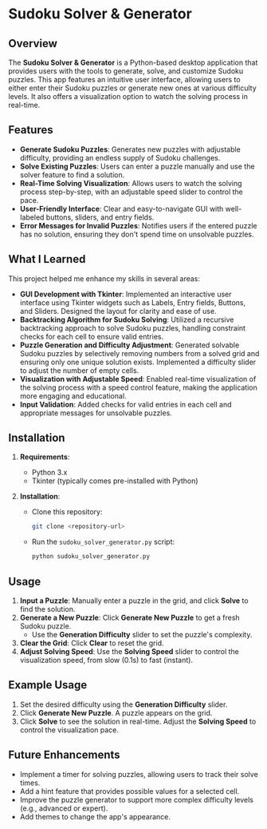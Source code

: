 # Sudoku Solver & Generator

## Overview

The **Sudoku Solver & Generator** is a Python-based desktop application that provides users with the tools to generate, solve, and customize Sudoku puzzles. This app features an intuitive user interface, allowing users to either enter their Sudoku puzzles or generate new ones at various difficulty levels. It also offers a visualization option to watch the solving process in real-time.

## Features

- **Generate Sudoku Puzzles**: Generates new puzzles with adjustable difficulty, providing an endless supply of Sudoku challenges.
- **Solve Existing Puzzles**: Users can enter a puzzle manually and use the solver feature to find a solution.
- **Real-Time Solving Visualization**: Allows users to watch the solving process step-by-step, with an adjustable speed slider to control the pace.
- **User-Friendly Interface**: Clear and easy-to-navigate GUI with well-labeled buttons, sliders, and entry fields.
- **Error Messages for Invalid Puzzles**: Notifies users if the entered puzzle has no solution, ensuring they don't spend time on unsolvable puzzles.

## What I Learned

This project helped me enhance my skills in several areas:
- **GUI Development with Tkinter**: Implemented an interactive user interface using Tkinter widgets such as Labels, Entry fields, Buttons, and Sliders. Designed the layout for clarity and ease of use.
- **Backtracking Algorithm for Sudoku Solving**: Utilized a recursive backtracking approach to solve Sudoku puzzles, handling constraint checks for each cell to ensure valid entries.
- **Puzzle Generation and Difficulty Adjustment**: Generated solvable Sudoku puzzles by selectively removing numbers from a solved grid and ensuring only one unique solution exists. Implemented a difficulty slider to adjust the number of empty cells.
- **Visualization with Adjustable Speed**: Enabled real-time visualization of the solving process with a speed control feature, making the application more engaging and educational.
- **Input Validation**: Added checks for valid entries in each cell and appropriate messages for unsolvable puzzles.

## Installation

1. **Requirements**:
   - Python 3.x
   - Tkinter (typically comes pre-installed with Python)

2. **Installation**:
   - Clone this repository:
     ```bash
     git clone <repository-url>
     ```
   - Run the `sudoku_solver_generator.py` script:
     ```bash
     python sudoku_solver_generator.py
     ```

## Usage

1. **Input a Puzzle**: Manually enter a puzzle in the grid, and click **Solve** to find the solution.
2. **Generate a New Puzzle**: Click **Generate New Puzzle** to get a fresh Sudoku puzzle.
   - Use the **Generation Difficulty** slider to set the puzzle's complexity.
3. **Clear the Grid**: Click **Clear** to reset the grid.
4. **Adjust Solving Speed**: Use the **Solving Speed** slider to control the visualization speed, from slow (0.1s) to fast (instant).

## Example Usage

1. Set the desired difficulty using the **Generation Difficulty** slider.
2. Click **Generate New Puzzle**. A puzzle appears on the grid.
3. Click **Solve** to see the solution in real-time. Adjust the **Solving Speed** to control the visualization pace.

## Future Enhancements

- Implement a timer for solving puzzles, allowing users to track their solve times.
- Add a hint feature that provides possible values for a selected cell.
- Improve the puzzle generator to support more complex difficulty levels (e.g., advanced or expert).
- Add themes to change the app's appearance.
